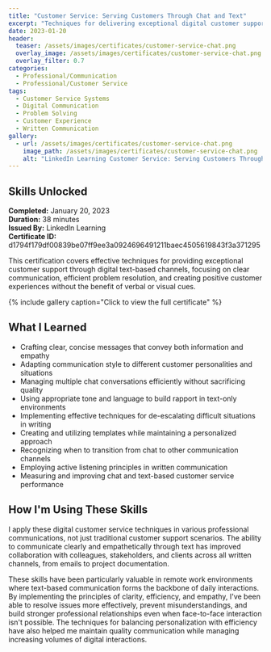 ```yaml
---
title: "Customer Service: Serving Customers Through Chat and Text"
excerpt: "Techniques for delivering exceptional digital customer support through written communication channels"
date: 2023-01-20
header:
  teaser: /assets/images/certificates/customer-service-chat.png
  overlay_image: /assets/images/certificates/customer-service-chat.png
  overlay_filter: 0.7
categories:
  - Professional/Communication
  - Professional/Customer Service
tags:
  - Customer Service Systems
  - Digital Communication
  - Problem Solving
  - Customer Experience
  - Written Communication
gallery:
  - url: /assets/images/certificates/customer-service-chat.png
    image_path: /assets/images/certificates/customer-service-chat.png
    alt: "LinkedIn Learning Customer Service: Serving Customers Through Chat and Text Certificate"
---
```


## Skills Unlocked

**Completed:** January 20, 2023  
**Duration:** 38 minutes  
**Issued By:** LinkedIn Learning  
**Certificate ID:** d1794f179df00839be07ff9ee3a0924696491211baec4505619843f3a371295

This certification covers effective techniques for providing exceptional customer support through digital text-based channels, focusing on clear communication, efficient problem resolution, and creating positive customer experiences without the benefit of verbal or visual cues.

{% include gallery caption="Click to view the full certificate" %}

## What I Learned

* Crafting clear, concise messages that convey both information and empathy
* Adapting communication style to different customer personalities and situations
* Managing multiple chat conversations efficiently without sacrificing quality
* Using appropriate tone and language to build rapport in text-only environments
* Implementing effective techniques for de-escalating difficult situations in writing
* Creating and utilizing templates while maintaining a personalized approach
* Recognizing when to transition from chat to other communication channels
* Employing active listening principles in written communication
* Measuring and improving chat and text-based customer service performance

## How I'm Using These Skills

I apply these digital customer service techniques in various professional communications, not just traditional customer support scenarios. The ability to communicate clearly and empathetically through text has improved collaboration with colleagues, stakeholders, and clients across all written channels, from emails to project documentation.

These skills have been particularly valuable in remote work environments where text-based communication forms the backbone of daily interactions. By implementing the principles of clarity, efficiency, and empathy, I've been able to resolve issues more effectively, prevent misunderstandings, and build stronger professional relationships even when face-to-face interaction isn't possible. The techniques for balancing personalization with efficiency have also helped me maintain quality communication while managing increasing volumes of digital interactions.